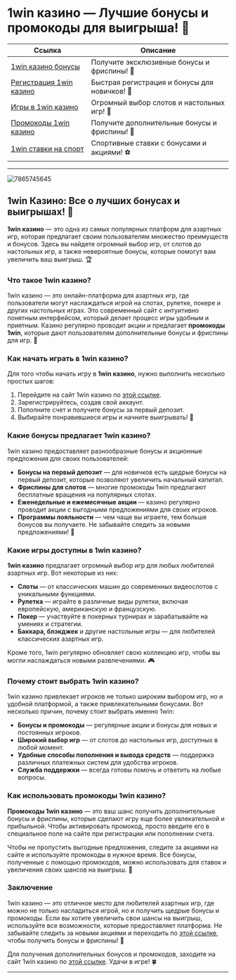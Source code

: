 # 1win казино — Лучшие бонусы и промокоды для выигрыша! 🎰

| **Ссылка**                                | **Описание**             |
|-------------------------------------------|--------------------------|
| [1win казино бонусы](https://brandplay.link/6F5VqbyZ) | Получите эксклюзивные бонусы и фриспины! 🎉 |
| [Регистрация 1win казино](https://brandplay.link/6F5VqbyZ) | Быстрая регистрация и бонусы для новичков! 🚀 |
| [Игры в 1win казино](https://brandplay.link/6F5VqbyZ)    | Огромный выбор слотов и настольных игр! 🎲 |
| [Промокоды 1win казино](https://brandplay.link/6F5VqbyZ) | Получите дополнительные бонусы и фриспины! 💸 |
| [1win ставки на спорт](https://brandplay.link/6F5VqbyZ) | Спортивные ставки с бонусами и акциями! ⚽ |

---
![7865745645](https://github.com/user-attachments/assets/23ae8ebc-1158-4fa3-a66b-11e4e55943bb)

## 1win Казино: Все о лучших бонусах и выигрышах! 🎉

**1win казино** — это одна из самых популярных платформ для азартных игр, которая предлагает своим пользователям множество преимуществ и бонусов. Здесь вы найдете огромный выбор игр, от слотов до настольных игр, а также невероятные бонусы, которые помогут вам увеличить ваш выигрыш. 🏆

### Что такое 1win казино?

1win казино — это онлайн-платформа для азартных игр, где пользователи могут наслаждаться игрой на слотах, рулетке, покере и других настольных играх. Это современный сайт с интуитивно понятным интерфейсом, который делает процесс игры удобным и приятным. Казино регулярно проводит акции и предлагает **промокоды 1win**, которые дают пользователям дополнительные бонусы и фриспины для игр. 🎰

### Как начать играть в 1win казино?

Для того чтобы начать игру в **1win казино**, нужно выполнить несколько простых шагов:

1. Перейдите на сайт 1win казино по [этой ссылке](https://brandplay.link/6F5VqbyZ).
2. Зарегистрируйтесь, создав свой аккаунт.
3. Пополните счет и получите бонусы за первый депозит.
4. Выбирайте понравившиеся игры и начните выигрывать! 🎲

### Какие бонусы предлагает 1win казино?

1win казино предоставляет разнообразные бонусы и акционные предложения для своих пользователей:

- **Бонусы на первый депозит** — для новичков есть щедрые бонусы на первый депозит, которые позволяют увеличить начальный капитал.
- **Фриспины для слотов** — многие промокоды 1win предлагают бесплатные вращения на популярных слотах.
- **Еженедельные и ежемесячные акции** — казино регулярно проводит акции с выгодными предложениями для своих игроков.
- **Программы лояльности** — чем чаще вы играете, тем больше бонусов вы получаете. Не забывайте следить за новыми предложениями! 💸

### Какие игры доступны в 1win казино?

**1win казино** предлагает огромный выбор игр для любых любителей азартных игр. Вот некоторые из них:

- **Слоты** — от классических машин до современных видеослотов с уникальными функциями.
- **Рулетка** — играйте в различные виды рулетки, включая европейскую, американскую и французскую.
- **Покер** — участвуйте в покерных турнирах и зарабатывайте на умениях и стратегии.
- **Баккара, блэкджек** и другие настольные игры — для любителей классических азартных игр.

Кроме того, 1win регулярно обновляет свою коллекцию игр, чтобы вы могли наслаждаться новыми развлечениями. 🎮

### Почему стоит выбрать 1win казино?

1win казино привлекает игроков не только широким выбором игр, но и удобной платформой, а также привлекательными бонусами. Вот несколько причин, почему стоит выбрать именно 1win:

- **Бонусы и промокоды** — регулярные акции и бонусы для новых и постоянных игроков.
- **Широкий выбор игр** — от слотов до настольных игр, доступных в любой момент.
- **Удобные способы пополнения и вывода средств** — поддержка различных платежных систем для удобства игроков.
- **Служба поддержки** — всегда готовы помочь и ответить на любые вопросы.

### Как использовать промокоды 1win казино?

**Промокоды 1win казино** — это ваш шанс получить дополнительные бонусы и фриспины, которые сделают игру еще более увлекательной и прибыльной. Чтобы активировать промокод, просто введите его в специальное поле на сайте при регистрации или пополнении счета.

Чтобы не пропустить выгодные предложения, следите за акциями на сайте и используйте промокоды в нужное время. Все бонусы, полученные с помощью промокодов, можно использовать для ставок и увеличения своих шансов на выигрыш. 🤑

### Заключение

1win казино — это отличное место для любителей азартных игр, где можно не только насладиться игрой, но и получить щедрые бонусы и промокоды. Если вы хотите увеличить свои шансы на выигрыш, используйте все возможности, которые предоставляет платформа. Не забывайте следить за новыми акциями и переходить по [этой ссылке](https://brandplay.link/6F5VqbyZ), чтобы получить бонусы и фриспины! 🎉

Для получения дополнительных бонусов и промокодов, заходите на сайт 1win казино по [этой ссылке](https://brandplay.link/6F5VqbyZ). Удачи в игре! 🍀

---

